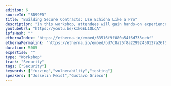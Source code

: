 ```yaml
---
edition: 6
sourceId: "8D99PD"
title: "Building Secure Contracts: Use Echidna Like a Pro"
description: "In this workshop, attendees will gain hands-on experience with Echidna - an open-source smart contract fuzzer - to build secure smart contracts. Echidna has been used in many professional audits, and fuzzing is a key component to increasing the contracts’ security. Attendees will learn how to define and write invariants and how to use Echidna efficiently. By the end of the session, they will know how to integrate property testing into their development process and write more secure code."
youtubeUrl: "https://youtu.be/kIkGEL1QLqA"
ipfsHash: ""
ethernaIndex: "https://etherna.io/embed/63516f9f080a54f6d733eebf"
ethernaPermalink: "https://etherna.io/embed/bd7c8a25f8a22992450127a26f560a6e71ae15cf31c2b4103973e32431921553"
duration: 5085
expertise: ""
type: "Workshop"
track: "Security"
tags: ["Security"]
keywords: ["fuzzing","vulnerability","testing"]
speakers: ["Josselin Feist","Gustavo Grieco"]
---
```

